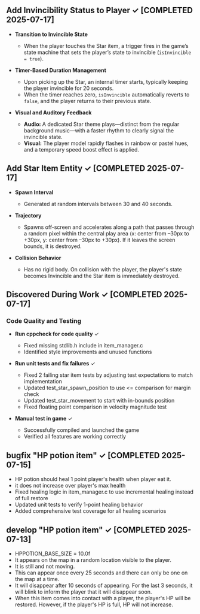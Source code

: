 
## Add Invincibility Status to Player ✓ [COMPLETED 2025-07-17]

- **Transition to Invincible State**
  - When the player touches the Star item, a trigger fires in the game’s state machine that sets the player’s state to invincible (`isInvincible = true`).

- **Timer-Based Duration Management**
  - Upon picking up the Star, an internal timer starts, typically keeping the player invincible for 20 seconds.
  - When the timer reaches zero, `isInvincible` automatically reverts to `false`, and the player returns to their previous state.

- **Visual and Auditory Feedback**
  - **Audio:** A dedicated Star theme plays—distinct from the regular background music—with a faster rhythm to clearly signal the invincible state.
  - **Visual:** The player model rapidly flashes in rainbow or pastel hues, and a temporary speed boost effect is applied.

## Add Star Item Entity ✓ [COMPLETED 2025-07-17]

- **Spawn Interval**
  - Generated at random intervals between 30 and 40 seconds.

- **Trajectory**
  - Spawns off-screen and accelerates along a path that passes through a random pixel within the central play area (x: center from –30px to +30px, y: center from –30px to +30px). If it leaves the screen bounds, it is destroyed.
- **Collision Behavior**
  - Has no rigid body. On collision with the player, the player's state becomes Invincible and the Star item is immediately destroyed.


## Discovered During Work ✓ [COMPLETED 2025-07-17]

### Code Quality and Testing
- **Run cppcheck for code quality** ✓
  - Fixed missing stdlib.h include in item_manager.c
  - Identified style improvements and unused functions
  
- **Run unit tests and fix failures** ✓
  - Fixed 2 failing star item tests by adjusting test expectations to match implementation
  - Updated test_star_spawn_position to use <= comparison for margin check
  - Updated test_star_movement to start with in-bounds position
  - Fixed floating point comparison in velocity magnitude test
  
- **Manual test in game** ✓
  - Successfully compiled and launched the game
  - Verified all features are working correctly



## bugfix "HP potion item" ✓ [COMPLETED 2025-07-15]
- HP potion should heal 1 point player's health when player eat it.
- it does not increase over player's max health
- Fixed healing logic in item_manager.c to use incremental healing instead of full restore
- Updated unit tests to verify 1-point healing behavior
- Added comprehensive test coverage for all healing scenarios


## develop "HP potion item" ✓ [COMPLETED 2025-07-13]
- HPPOTION_BASE_SIZE = 10.0f
- It appears on the map in a random location visible to the player.
- It is still and not moving. 
- This can appear once every 25 seconds and there can only be one on the map at a time.
- It will disappear after 10 seconds of appearing. For the last 3 seconds, it will blink to inform the player that it will disappear soon.
- When this item comes into contact with a player, the player's HP will be restored. However, if the player's HP is full, HP will not increase.